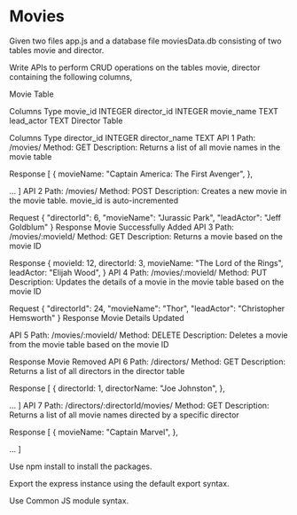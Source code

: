 # Movies
Given two files app.js and a database file moviesData.db consisting of two tables movie and director.

Write APIs to perform CRUD operations on the tables movie, director containing the following columns,

Movie Table

Columns	Type
movie_id	INTEGER
director_id	INTEGER
movie_name	TEXT
lead_actor	TEXT
Director Table

Columns	Type
director_id	INTEGER
director_name	TEXT
API 1
Path: /movies/
Method: GET
Description:
Returns a list of all movie names in the movie table

Response
[
  {
    movieName: "Captain America: The First Avenger",
  },

  ...
]
API 2
Path: /movies/
Method: POST
Description:
Creates a new movie in the movie table. movie_id is auto-incremented

Request
{
  "directorId": 6,
  "movieName": "Jurassic Park",
  "leadActor": "Jeff Goldblum"
}
Response
Movie Successfully Added
API 3
Path: /movies/:movieId/
Method: GET
Description:
Returns a movie based on the movie ID

Response
{
  movieId: 12,
  directorId: 3,
  movieName: "The Lord of the Rings",
  leadActor: "Elijah Wood",
}
API 4
Path: /movies/:movieId/
Method: PUT
Description:
Updates the details of a movie in the movie table based on the movie ID

Request
{
  "directorId": 24,
  "movieName": "Thor",
  "leadActor": "Christopher Hemsworth"
}
Response
Movie Details Updated

API 5
Path: /movies/:movieId/
Method: DELETE
Description:
Deletes a movie from the movie table based on the movie ID

Response
Movie Removed
API 6
Path: /directors/
Method: GET
Description:
Returns a list of all directors in the director table

Response
[
  {
    directorId: 1,
    directorName: "Joe Johnston",
  },

  ...
]
API 7
Path: /directors/:directorId/movies/
Method: GET
Description:
Returns a list of all movie names directed by a specific director

Response
[
  {
    movieName: "Captain Marvel",
  },

  ...
]

Use npm install to install the packages.

Export the express instance using the default export syntax.

Use Common JS module syntax.
